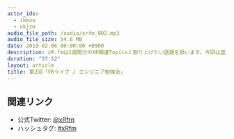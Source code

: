 ```yaml
---
actor_ids:
  - ikkou
  - nkjzm
audio_file_path: /audio/xrfm_002.mp3
audio_file_size: 54.6 MB
date: 2019-02-06 00:00:00 +0900
description: xR.fmは1週間分のXR関連Topicsと取り上げたい話題を扱います。今回は盛り上がりを見せるVRライブなどについて話しました。
duration: "37:52"
layout: article
title: 第2回「VRライブ / エンジニア勉強会」
---
```


## 関連リンク

- 公式Twitter: [@xRfrn](https://twitter.com/xrfrn)
- ハッシュタグ: [#xRfm](https://twitter.com/hashtag/xRfm?src=hash)
